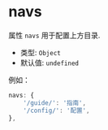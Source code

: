 # navs <Badge text="beta" type="warn"/>

属性 `navs` 用于配置上方目录.

- 类型: `Object`
- 默认值: `undefined`

例如：

```js
navs: {
    '/guide/': '指南',
    '/config/': '配置',
},
```
